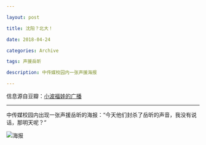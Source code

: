 ```yaml
---

layout: post

title: 沈阳？北大！

date: 2018-04-24

categories: Archive

tags: 声援岳昕

description: 中传媒校园内一张声援海报

---
```


信息源自豆瓣：[小波福娃的广播](https://www.douban.com/people/duanmuyi/status/2150085341/)

---

中传媒校园内出现一张声援岳昕的海报：“今天他们封杀了岳昕的声音，我没有说话，那明天呢？”

![海报](https://i.imgur.com/q825lOA.jpg)
